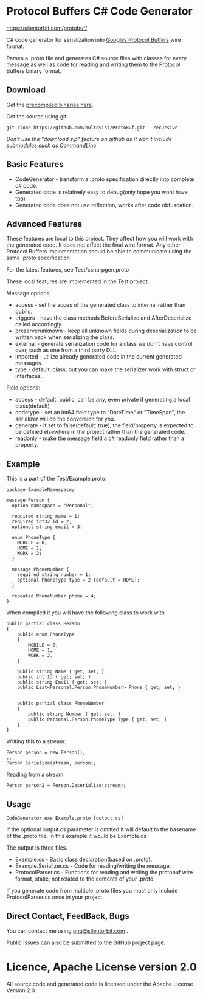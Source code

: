 # Protocol Buffers C# Code Generator

https://silentorbit.com/protobuf/

C# code generator for serialization into [Googles Protocol Buffers](http://code.google.com/apis/protocolbuffers/docs/overview.html) wire format.

Parses a .proto file and generates C# source files
with classes for every message as well as code for
reading and writing them to the Protocol Buffers binary format.

## Download

Get the [precompiled binaries here](https://github.com/hultqvist/ProtoBuf/releases).

Get the source using git:

    git clone https://github.com/hultqvist/ProtoBuf.git --recursive

*Don't use the "download zip" feature on github as it won't include submodules such as CommandLine*

## Basic Features

 * CodeGenerator - transform a .proto specification directly into complete c# code.
 * Generated code is relatively easy to debug(only hope you wont have too)
 * Generated code does not use reflection, works after code obfuscation.

## Advanced Features

These features are local to this project.
They affect how you will work with the generated code.
It does not affect the final wire format.
Any other Protocol Buffers implementation should be able to communicate using the same .proto specification.

For the latest features, see Test/csharpgen.proto

These local features are implemented in the Test project.

Message options:

 * access - set the acces of the generated class to internal rather than public.
 * triggers - have the class methods BeforeSerialize and AfterDeserialize called accordingly.
 * preserverunknown - keep all unknown fields during deserialization to be written back when serializing the class.
 * external - generate serialization code for a class we don't have control over, such as one from a third party DLL.
 * imported - utilize already generated code in the current generated messages.
 * type - default: class, but you can make the serializer work with struct or interfaces.

Field options:

 * access - default: public, can be any, even private if generating a local class(default)
 * codetype - set an int64 field type to "DateTime" or "TimeSpan", the serializer will do the conversion for you.
 * generate - if set to false(default: true), the field/property is expected to be defined elsewhere in the project rather than the generated code.
 * readonly - make the message field a c# readonly field rather than a property.

## Example

This is a part of the Test/Example.proto:

	package ExampleNamespace;
	
	message Person {
	  option namespace = "Personal";
	  
	  required string name = 1;
	  required int32 id = 2;
	  optional string email = 3;
	
	  enum PhoneType {
	    MOBILE = 0;
	    HOME = 1;
	    WORK = 2;
	  }
	
	  message PhoneNumber {
	    required string number = 1;
	    optional PhoneType type = 2 [default = HOME];
	  }
	
	  repeated PhoneNumber phone = 4;
	}

When compiled it you will have the following class to work with.

	public partial class Person
	{
		public enum PhoneType
		{
			MOBILE = 0,
			HOME = 1,
			WORK = 2,
		}
	
		public string Name { get; set; }
		public int Id { get; set; }
		public string Email { get; set; }
		public List<Personal.Person.PhoneNumber> Phone { get; set; }
	
	
		public partial class PhoneNumber
		{
			public string Number { get; set; }
			public Personal.Person.PhoneType Type { get; set; }
		}
	}

Writing this to a stream:

	Person person = new Person();
	...
	Person.Serialize(stream, person);

Reading from a stream:

	Person person2 = Person.Deserialize(stream);

## Usage

    CodeGenerator.exe Example.proto [output.cs]

If the optional output.cs parameter is omitted it will default to the basename of the .proto file.
In this example it would be Example.cs

The output is three files.

 * Example.cs - Basic class declaration(based on .proto).
 * Example.Serializer.cs - Code for reading/writing the message.
 * ProtocolParser.cs - Functions for reading and writing the protobuf wire format, static, not related to the contents of your .proto.

If you generate code from multiple .proto files you must only include ProtocolParser.cs once in your project.

## Direct Contact, FeedBack, Bugs

You can contact me using phq@silentorbit.com .

Public issues can also be submitted to the GitHub project page.

# Licence, Apache License version 2.0

All source code and generated code is licensed under the Apache License Version 2.0.

